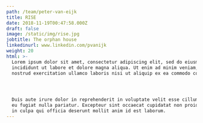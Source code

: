 ```yaml
---
path: /team/peter-van-eijk
title: RISE
date: 2018-11-19T00:47:58.000Z
draft: false
image: /static/img/rise.jpg
jobtitle: The orphan house
linkedinurl: www.linkedin.com/pvanijk
weight: 20
html: >-
  Lorem ipsum dolor sit amet, consectetur adipiscing elit, sed do eiusmod tempor
  incididunt ut labore et dolore magna aliqua. Ut enim ad minim veniam, quis
  nostrud exercitation ullamco laboris nisi ut aliquip ex ea commodo consequat.




  Duis aute irure dolor in reprehenderit in voluptate velit esse cillum dolore
  eu fugiat nulla pariatur. Excepteur sint occaecat cupidatat non proident, sunt
  in culpa qui officia deserunt mollit anim id est laborum.
---
```


